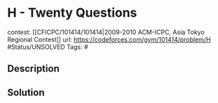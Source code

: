 # H - Twenty Questions

contest: [[CFICPC/101414/101414|2009-2010 ACM-ICPC, Asia Tokyo Regional Contest]]
url: https://codeforces.com/gym/101414/problem/H
#Status/UNSOLVED
Tags: #

## Description

## Solution


